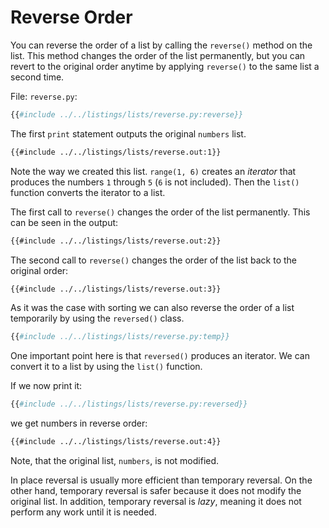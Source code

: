 # Reverse Order

You can reverse the order of a list by calling the `reverse()` method on the list. This method changes the order of the list permanently, but you can revert to the original order anytime by applying `reverse()` to the same list a second time.

File: `reverse.py`:

```py
{{#include ../../listings/lists/reverse.py:reverse}}
```

The first `print` statement outputs the original `numbers` list.

```txt
{{#include ../../listings/lists/reverse.out:1}}
```

Note the way we created this list. `range(1, 6)` creates an _iterator_ that produces the numbers `1` through `5` (`6` is not included). Then the `list()` function converts the iterator to a list.

The first call to `reverse()` changes the order of the list permanently. This can be seen in the output:

```txt
{{#include ../../listings/lists/reverse.out:2}}
```

The second call to `reverse()` changes the order of the list back to the original order:

```txt
{{#include ../../listings/lists/reverse.out:3}}
```

As it was the case with sorting we can also reverse the order of a list temporarily by using the `reversed()` class.

```py
{{#include ../../listings/lists/reverse.py:temp}}
```

One important point here is that `reversed()` produces an iterator. We can convert it to a list by using the `list()` function.

If we now print it:

```py
{{#include ../../listings/lists/reverse.py:reversed}}
```

we get numbers in reverse order:

```txt
{{#include ../../listings/lists/reverse.out:4}}
```

Note, that the original list, `numbers`, is not modified.

In place reversal is usually more efficient than temporary reversal. On the other hand, temporary reversal is safer because it does not modify the original list. In addition, temporary reversal is _lazy_, meaning it does not perform any work until it is needed.

